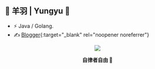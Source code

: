 ## 👤 羊羽 | Yungyu 👋

- ⚡ Java / Golang.
- ✍️ [Blogger](https://blog.yungyu.tech/){:target="_blank" rel="noopener noreferrer"}

<p align="center">
  <a href="https://github.com/yungyu16">
    <img src="https://github-readme-stats.vercel.app/api?username=yungyu16&show_icons=true&theme=slateorange&count_private=true&include_all_commits=true" />
  </a>
</p>

<p align="center"><b>自律者自由 </b>👋</p>
